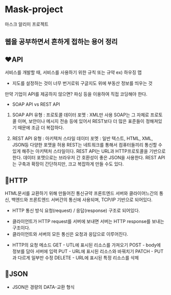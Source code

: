 # Mask-project
마스크 알리미 프로젝트

**웹을 공부하면서 흔하게 접하는 용어 정리**
---------------------------------------------------
## ❤️API
서비스를 개발할 때, 서비스를 사용하기 위한 규칙 또는 규약
ex) 하우징 맵 
- 지도를 설정하는 것이 너무 번거로워 구글지도 위에 부동산 정보를 띄우는 것

만약 기업이 API를 제공하지 않으면?
파싱 등을 이용하여 직접 코딩해야 한다.

* SOAP API vs REST API
1. SOAP API
유형 : 프로토콜
데이터 포멧 : XML만 사용
SOAP는 그 자체로 프로토콜 이며, 보안이나 메시지 전송 등에 있어서 REST보다 더 많은 표준들이 정해져있기 때문에 조금 더 복잡하다.

2. REST API
유형 : 아키텍처 스타일
데이터 포멧 : 일반 텍스트, HTML, XML, JSON등 다양한 포맷을 허용
REST는 네트워크를 통해서 컴퓨터들끼리 통신할 수 있게 해주는 아키텍처 스타일이다.
REST API는 URL과 HTTP프로토콜을 기반으로 한다. 데이터 포맷으로는 브라우저 간 호환성이 좋은 JSON을 사용한다.
REST API는 구축과 확장이 간단하지만, 크고 복잡하게 만들 수도 있다.

## 🧡HTTP
HTML문서를 교환하기 위해 만들어진 통신규약
프론트엔드 서버와 클라이어느간의 통신, 백엔드와 프론트엔드 서버간의 통신에 사용되며, TCP/IP 기반으로 되어있다.

* HTTP 통신 방식
요청(request) / 응답(response) 구조로 되어있다.
- 클라이언트가 HTTP request를 서버에 보내면 서버는 HTTP response를 보내는 구조이다.
- 클라이언트와 서버의 모든 통신은 요청과 응답으로 이루어진다.

* HTTP의 요청 메소드
GET - UTL에 표시된 리소스를 가져오기
POST - body에 정보를 담아 서버에 입력
PUT - URL에 표시된 리소스와 바꿔치기
PATCH - PUT과 다르게 일부만 수정
DELETE - URL에 표시된 특정 리소스를 삭제

## 💛JSON
- JSON은 경량의 DATA-교환 형식
